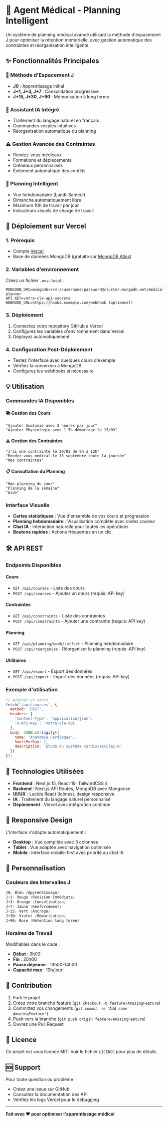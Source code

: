 # 🧠 Agent Médical - Planning Intelligent

Un système de planning médical avancé utilisant la méthode d'espacement J pour optimiser la rétention mémorielle, avec gestion automatique des contraintes et réorganisation intelligente.

## ✨ Fonctionnalités Principales

### 🎯 Méthode d'Espacement J
- **J0** : Apprentissage initial
- **J+1, J+3, J+7** : Consolidation progressive
- **J+15, J+30, J+90** : Mémorisation à long terme

### 🤖 Assistant IA Intégré
- Traitement du langage naturel en français
- Commandes vocales intuitives
- Réorganisation automatique du planning

### ⚠️ Gestion Avancée des Contraintes
- Rendez-vous médicaux
- Formations et déplacements
- Créneaux personnalisés
- Évitement automatique des conflits

### 📅 Planning Intelligent
- Vue hebdomadaire (Lundi-Samedi)
- Dimanche automatiquement libre
- Maximum 10h de travail par jour
- Indicateurs visuels de charge de travail

## 🚀 Déploiement sur Vercel

### 1. Prérequis
- Compte [Vercel](https://vercel.com)
- Base de données MongoDB (gratuite sur [MongoDB Atlas](https://www.mongodb.com/cloud/atlas))

### 2. Variables d'environnement
Créez un fichier `.env.local` :

```env
MONGODB_URI=mongodb+srv://username:password@cluster.mongodb.net/medical-planner
API_KEY=votre-cle-api-secrete
WEBHOOK_URL=https://hooks.exemple.com/webhook (optionnel)
```

### 3. Déploiement
1. Connectez votre repository GitHub à Vercel
2. Configurez les variables d'environnement dans Vercel
3. Déployez automatiquement

### 4. Configuration Post-Déploiement
- Testez l'interface avec quelques cours d'exemple
- Vérifiez la connexion à MongoDB
- Configurez les webhooks si nécessaire

## 💡 Utilisation

### Commandes IA Disponibles

#### 📚 Gestion des Cours
```
"Ajouter Anatomie avec 2 heures par jour"
"Ajouter Physiologie avec 1.5h démarrage le 15/03"
```

#### ⚠️ Gestion des Contraintes
```
"J'ai une contrainte le 20/03 de 9h à 12h"
"Rendez-vous médical le 15 septembre toute la journée"
"Mes contraintes"
```

#### 📋 Consultation du Planning
```
"Mon planning du jour"
"Planning de la semaine"
"Aide"
```

### Interface Visuelle
- **Cartes statistiques** : Vue d'ensemble de vos cours et progression
- **Planning hebdomadaire** : Visualisation complète avec codes couleur
- **Chat IA** : Interaction naturelle pour toutes les opérations
- **Boutons rapides** : Actions fréquentes en un clic

## 🛠️ API REST

### Endpoints Disponibles

#### Cours
- `GET /api/courses` - Liste des cours
- `POST /api/courses` - Ajouter un cours (requis: API key)

#### Contraintes
- `GET /api/constraints` - Liste des contraintes
- `POST /api/constraints` - Ajouter une contrainte (requis: API key)

#### Planning
- `GET /api/planning/week/:offset` - Planning hebdomadaire
- `POST /api/reorganize` - Réorganiser le planning (requis: API key)

#### Utilitaires
- `GET /api/export` - Export des données
- `POST /api/import` - Import des données (requis: API key)

### Exemple d'utilisation
```javascript
// Ajouter un cours
fetch('/api/courses', {
  method: 'POST',
  headers: {
    'Content-Type': 'application/json',
    'X-API-Key': 'votre-cle-api'
  },
  body: JSON.stringify({
    name: 'Anatomie Cardiaque',
    hoursPerDay: 2,
    description: 'Étude du système cardiovasculaire'
  })
});
```

## 🔧 Technologies Utilisées

- **Frontend** : Next.js 15, React 19, TailwindCSS 4
- **Backend** : Next.js API Routes, MongoDB avec Mongoose
- **UI/UX** : Lucide React (icônes), design responsive
- **IA** : Traitement du langage naturel personnalisé
- **Déploiement** : Vercel avec intégration continue

## 📱 Responsive Design

L'interface s'adapte automatiquement :
- **Desktop** : Vue complète avec 3 colonnes
- **Tablet** : Vue adaptée avec navigation optimisée
- **Mobile** : Interface mobile-first avec priorité au chat IA

## 🎨 Personnalisation

### Couleurs des Intervalles J
```css
J0: Bleu (Apprentissage)
J+1: Rouge (Révision immédiate)
J+3: Orange (Consolidation)
J+7: Jaune (Renforcement)
J+15: Vert (Ancrage)
J+30: Violet (Mémorisation)
J+90: Rose (Rétention long terme)
```

### Horaires de Travail
Modifiables dans le code :
- **Début** : 9h00
- **Fin** : 20h00
- **Pause déjeuner** : 13h00-14h00
- **Capacité max** : 10h/jour

## 🤝 Contribution

1. Fork le projet
2. Créez votre branche feature (`git checkout -b feature/AmazingFeature`)
3. Committez vos changements (`git commit -m 'Add some AmazingFeature'`)
4. Push vers la branche (`git push origin feature/AmazingFeature`)
5. Ouvrez une Pull Request

## 📄 Licence

Ce projet est sous licence MIT. Voir le fichier `LICENSE` pour plus de détails.

## 🆘 Support

Pour toute question ou problème :
- Créez une issue sur GitHub
- Consultez la documentation des API
- Vérifiez les logs Vercel pour le debugging

---

**Fait avec ❤️ pour optimiser l'apprentissage médical**
